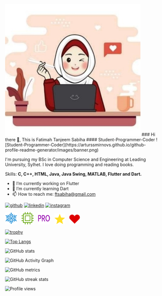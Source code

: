 <img src= "https://github.com/FatimahTanjeemSabiha/FatimahTanjeemSabiha/blob/main/WhatsApp%20Image%202022-05-01%20at%209.22.15%20PM(1).jpeg">
### Hi there 👋, This is Fatimah Tanjeem Sabiha
#### Student-Programmer-Coder
![Student-Programmer-Coder](https://arturssmirnovs.github.io/github-profile-readme-generator/images/banner.png)

I'm pursuing my BSc in Computer Science and Engineering at Leading University, Sylhet. I love doing programming and reading books. 

Skills: **C, C++, HTML, Java, Java Swing, MATLAB, Flutter and Dart.**

- 🔭 I’m currently working on Flutter 
- 🌱 I’m currently learning Dart 
- 📫 How to reach me: ftsabiha@gmail.com 


[<img src='https://cdn.jsdelivr.net/npm/simple-icons@3.0.1/icons/github.svg' alt='github' height='40'>](https://github.com/FatimahTanjeemSabiha)  [<img src='https://cdn.jsdelivr.net/npm/simple-icons@3.0.1/icons/linkedin.svg' alt='linkedin' height='40'>](https://www.linkedin.com/in/https://www.linkedin.com/in/fatimah-tanjeem-sabiha-9b7712216/)  [<img src='https://cdn.jsdelivr.net/npm/simple-icons@3.0.1/icons/instagram.svg' alt='instagram' height='40'>](https://www.instagram.com/thequiescent__/)  

<a href='https://archiveprogram.github.com/'><img src='https://raw.githubusercontent.com/acervenky/animated-github-badges/master/assets/acbadge.gif' width='40' height='40'></a> <a href='https://docs.github.com/en/developers'><img src='https://raw.githubusercontent.com/acervenky/animated-github-badges/master/assets/devbadge.gif' width='40' height='40'></a> <a href='https://github.com/pricing'><img src='https://raw.githubusercontent.com/acervenky/animated-github-badges/master/assets/pro.gif' width='40' height='40'></a> <a href='https://stars.github.com/'><img src='https://raw.githubusercontent.com/acervenky/animated-github-badges/master/assets/starbadge.gif' width='35' height='35'></a> <a href='https://docs.github.com/en/github/supporting-the-open-source-community-with-github-sponsors'><img src='https://raw.githubusercontent.com/acervenky/animated-github-badges/master/assets/sponsorbadge.gif' width='35' height='35'></a> 

[![trophy](https://github-profile-trophy.vercel.app/?username=FatimahTanjeemSabiha)](https://github.com/ryo-ma/github-profile-trophy)

[![Top Langs](https://github-readme-stats.vercel.app/api/top-langs/?username=FatimahTanjeemSabiha)](https://github.com/anuraghazra/github-readme-stats)

![GitHub stats](https://github-readme-stats.vercel.app/api?username=FatimahTanjeemSabiha&show_icons=true)  

![GitHub Activity Graph](https://activity-graph.herokuapp.com/graph?username=FatimahTanjeemSabiha)  

![GitHub metrics](https://metrics.lecoq.io/FatimahTanjeemSabiha)  

![GitHub streak stats](https://github-readme-streak-stats.herokuapp.com/?user=FatimahTanjeemSabiha)  

![Profile views](https://gpvc.arturio.dev/FatimahTanjeemSabiha)  

